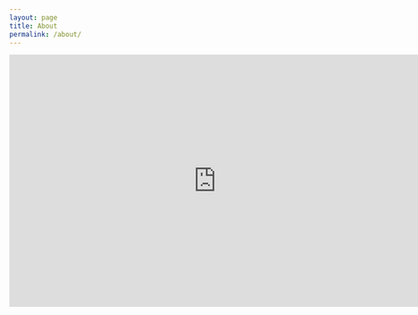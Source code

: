 ```yaml
---
layout: page
title: About
permalink: /about/
---
```


<script id="asciicast-465367" src="https://asciinema.org/a/465367.js" async></script>

<div id="twitch-embed"></div>

<script src="https://player.twitch.tv/js/embed/v1.js"></script>

<script type="text/javascript">
  new Twitch.Player("twitch-embed", {
    channel: "ganesh_gunas",
    width: 740,
    height: 451,
  });
</script>

<script type="text/javascript">
  new Twitch.Player("twitch-embed", {
    video: "1280410211",
    width: 740,
    height: 451,
  });
</script>

<iframe 
  width="740" height="451" 
  src="https://www.youtube.com/embed/yMPsTUbUMuI"
  title="Testing"
  frameborder="0" 
  allow="accelerometer; autoplay; clipboard-write; encrypted-media; gyroscope; picture-in-picture" 
  allowfullscreen>
</iframe>
